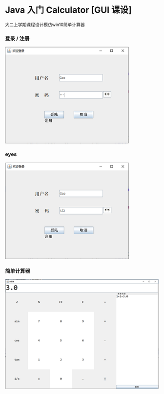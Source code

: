 # Java 入门 Calculator [GUI 课设]
大二上学期课程设计模仿win10简单计算器
### 登录 / 注册

<img src="img\1586672416336.png" alt="登录" style="zoom: 80%;" />

### eyes

<img src="img\1586672443998.png" alt="显示密码" style="zoom:80%;" />

### 简单计算器

![gui](img\1586671919357.png)




